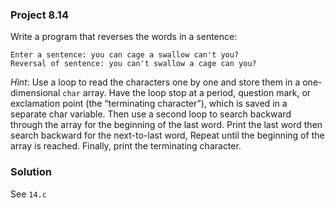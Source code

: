 ### Project 8.14
Write a program that reverses the words in a sentence:
```
Enter a sentence: you can cage a swallow can't you?
Reversal of sentence: you can't swallow a cage can you?
```
*Hint*: Use a loop to read the characters one by one and store them in a one-dimensional `char` array. Have the loop stop at a period, question mark, or exclamation point (the “terminating character”), which is saved in a separate char variable. Then use a second loop to search backward through the array for the beginning of the last word. Print the last word then search backward for the next-to-last word, Repeat until the beginning of the array is reached. Finally, print the terminating character.

### Solution
See `14.c`
